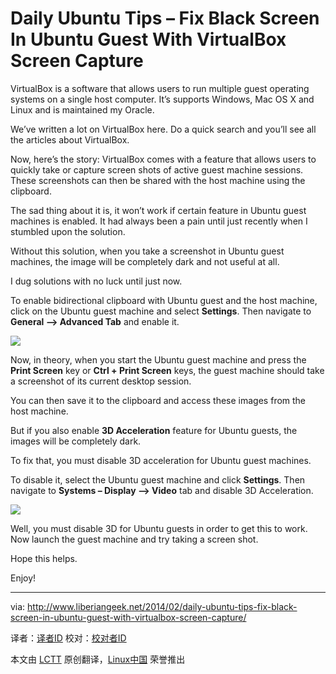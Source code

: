 Daily Ubuntu Tips – Fix Black Screen In Ubuntu Guest With VirtualBox Screen Capture
================================================================================
VirtualBox is a software that allows users to run multiple guest operating systems on a single host computer. It’s supports Windows, Mac OS X and Linux and is maintained my Oracle.

We’ve written a lot on VirtualBox here. Do a quick search and you’ll see all the articles about VirtualBox.

Now, here’s the story: VirtualBox comes with a feature that allows users to quickly take or capture screen shots of active guest machine sessions. These screenshots can then be shared with the host machine using the clipboard.

The sad thing about it is, it won’t work if certain feature in Ubuntu guest machines is enabled. It had always been a pain until just recently when I stumbled upon the solution.

Without this solution, when you take a screenshot in Ubuntu guest machines, the image will be completely dark and not useful at all.

I dug solutions with no luck until just now.

To enable bidirectional clipboard with Ubuntu guest and the host machine, click on the Ubuntu guest machine and select **Settings**. Then navigate to **General –> Advanced Tab** and enable it.

![](http://www.liberiangeek.net/wp-content/uploads/2014/02/virtualboxsharedclipboard.png)

Now, in theory, when you start the Ubuntu guest machine and press the **Print Screen** key or **Ctrl + Print Screen** keys, the guest machine should take a screenshot of its current desktop session. 

You can then save it to the clipboard and access these images from the host machine.

But if you also enable **3D Acceleration** feature for Ubuntu guests, the images will be completely dark.

To fix that, you must disable 3D acceleration for Ubuntu guest machines.

To disable it, select the Ubuntu guest machine and click **Settings**. Then navigate to **Systems – Display –> Video** tab and disable 3D Acceleration.

![](http://www.liberiangeek.net/wp-content/uploads/2014/02/virtualboxsharedclipboard1.png)

Well, you must disable 3D for Ubuntu guests in order to get this to work. Now launch the guest machine and try taking a screen shot.

Hope this helps.

Enjoy!

--------------------------------------------------------------------------------

via: http://www.liberiangeek.net/2014/02/daily-ubuntu-tips-fix-black-screen-in-ubuntu-guest-with-virtualbox-screen-capture/

译者：[译者ID](https://github.com/译者ID) 校对：[校对者ID](https://github.com/校对者ID)

本文由 [LCTT](https://github.com/LCTT/TranslateProject) 原创翻译，[Linux中国](http://linux.cn/) 荣誉推出